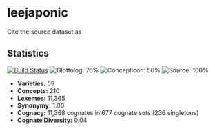 # leejaponic

Cite the source dataset as

> 

## Statistics


[![Build Status](https://travis-ci.org/None.svg?branch=master)](https://travis-ci.org/None)
![Glottolog: 76%](https://img.shields.io/badge/Glottolog-76%25-yellow.svg "Glottolog: 76%")
![Concepticon: 56%](https://img.shields.io/badge/Concepticon-56%25-red.svg "Concepticon: 56%")
![Source: 100%](https://img.shields.io/badge/Source-100%25-brightgreen.svg "Source: 100%")

- **Varieties:** 59
- **Concepts:** 210
- **Lexemes:** 11,365
- **Synonymy:** 1.00
- **Cognacy:** 11,368 cognates in 677 cognate sets (236 singletons)
- **Cognate Diversity:** 0.04